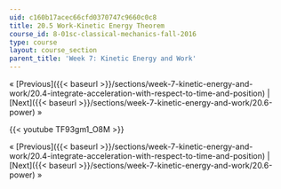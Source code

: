 ```yaml
---
uid: c160b17acec66cfd0370747c9660c0c8
title: 20.5 Work-Kinetic Energy Theorem
course_id: 8-01sc-classical-mechanics-fall-2016
type: course
layout: course_section
parent_title: 'Week 7: Kinetic Energy and Work'
---
```


« [Previous]({{< baseurl >}}/sections/week-7-kinetic-energy-and-work/20.4-integrate-acceleration-with-respect-to-time-and-position) | [Next]({{< baseurl >}}/sections/week-7-kinetic-energy-and-work/20.6-power) »

{{< youtube TF93gm1_O8M >}}

« [Previous]({{< baseurl >}}/sections/week-7-kinetic-energy-and-work/20.4-integrate-acceleration-with-respect-to-time-and-position) | [Next]({{< baseurl >}}/sections/week-7-kinetic-energy-and-work/20.6-power) »